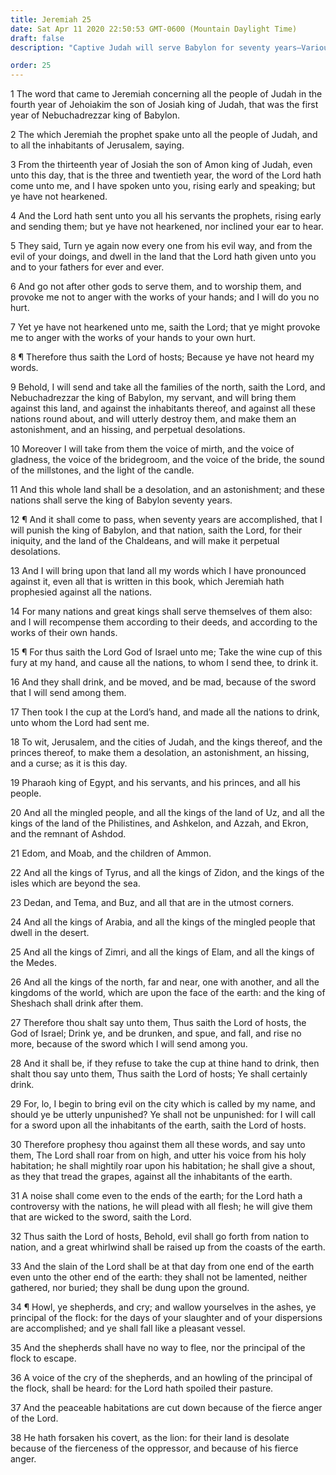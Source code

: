 ```yaml
---
title: Jeremiah 25
date: Sat Apr 11 2020 22:50:53 GMT-0600 (Mountain Daylight Time)
draft: false
description: "Captive Judah will serve Babylon for seventy years—Various nations will be overthrown—In the last days, all the inhabitants of the earth will be at war."

order: 25
---
```

    
1 The word that came to Jeremiah concerning all the people of Judah in the fourth year of Jehoiakim the son of Josiah king of Judah, that was the first year of Nebuchadrezzar king of Babylon.

2 The which Jeremiah the prophet spake unto all the people of Judah, and to all the inhabitants of Jerusalem, saying.

3 From the thirteenth year of Josiah the son of Amon king of Judah, even unto this day, that is the three and twentieth year, the word of the Lord hath come unto me, and I have spoken unto you, rising early and speaking; but ye have not hearkened.

4 And the Lord hath sent unto you all his servants the prophets, rising early and sending them; but ye have not hearkened, nor inclined your ear to hear.

5 They said, Turn ye again now every one from his evil way, and from the evil of your doings, and dwell in the land that the Lord hath given unto you and to your fathers for ever and ever.

6 And go not after other gods to serve them, and to worship them, and provoke me not to anger with the works of your hands; and I will do you no hurt.

7 Yet ye have not hearkened unto me, saith the Lord; that ye might provoke me to anger with the works of your hands to your own hurt.

8 ¶ Therefore thus saith the Lord of hosts; Because ye have not heard my words.

9 Behold, I will send and take all the families of the north, saith the Lord, and Nebuchadrezzar the king of Babylon, my servant, and will bring them against this land, and against the inhabitants thereof, and against all these nations round about, and will utterly destroy them, and make them an astonishment, and an hissing, and perpetual desolations.

10 Moreover I will take from them the voice of mirth, and the voice of gladness, the voice of the bridegroom, and the voice of the bride, the sound of the millstones, and the light of the candle.

11 And this whole land shall be a desolation, and an astonishment; and these nations shall serve the king of Babylon seventy years.

12 ¶ And it shall come to pass, when seventy years are accomplished, that I will punish the king of Babylon, and that nation, saith the Lord, for their iniquity, and the land of the Chaldeans, and will make it perpetual desolations.

13 And I will bring upon that land all my words which I have pronounced against it, even all that is written in this book, which Jeremiah hath prophesied against all the nations.

14 For many nations and great kings shall serve themselves of them also: and I will recompense them according to their deeds, and according to the works of their own hands.

15 ¶ For thus saith the Lord God of Israel unto me; Take the wine cup of this fury at my hand, and cause all the nations, to whom I send thee, to drink it.

16 And they shall drink, and be moved, and be mad, because of the sword that I will send among them.

17 Then took I the cup at the Lord’s hand, and made all the nations to drink, unto whom the Lord had sent me.

18 To wit, Jerusalem, and the cities of Judah, and the kings thereof, and the princes thereof, to make them a desolation, an astonishment, an hissing, and a curse; as it is this day.

19 Pharaoh king of Egypt, and his servants, and his princes, and all his people.

20 And all the mingled people, and all the kings of the land of Uz, and all the kings of the land of the Philistines, and Ashkelon, and Azzah, and Ekron, and the remnant of Ashdod.

21 Edom, and Moab, and the children of Ammon.

22 And all the kings of Tyrus, and all the kings of Zidon, and the kings of the isles which are beyond the sea.

23 Dedan, and Tema, and Buz, and all that are in the utmost corners.

24 And all the kings of Arabia, and all the kings of the mingled people that dwell in the desert.

25 And all the kings of Zimri, and all the kings of Elam, and all the kings of the Medes.

26 And all the kings of the north, far and near, one with another, and all the kingdoms of the world, which are upon the face of the earth: and the king of Sheshach shall drink after them.

27 Therefore thou shalt say unto them, Thus saith the Lord of hosts, the God of Israel; Drink ye, and be drunken, and spue, and fall, and rise no more, because of the sword which I will send among you.

28 And it shall be, if they refuse to take the cup at thine hand to drink, then shalt thou say unto them, Thus saith the Lord of hosts; Ye shall certainly drink.

29 For, lo, I begin to bring evil on the city which is called by my name, and should ye be utterly unpunished? Ye shall not be unpunished: for I will call for a sword upon all the inhabitants of the earth, saith the Lord of hosts.

30 Therefore prophesy thou against them all these words, and say unto them, The Lord shall roar from on high, and utter his voice from his holy habitation; he shall mightily roar upon his habitation; he shall give a shout, as they that tread the grapes, against all the inhabitants of the earth.

31 A noise shall come even to the ends of the earth; for the Lord hath a controversy with the nations, he will plead with all flesh; he will give them that are wicked to the sword, saith the Lord.

32 Thus saith the Lord of hosts, Behold, evil shall go forth from nation to nation, and a great whirlwind shall be raised up from the coasts of the earth.

33 And the slain of the Lord shall be at that day from one end of the earth even unto the other end of the earth: they shall not be lamented, neither gathered, nor buried; they shall be dung upon the ground.

34 ¶ Howl, ye shepherds, and cry; and wallow yourselves in the ashes, ye principal of the flock: for the days of your slaughter and of your dispersions are accomplished; and ye shall fall like a pleasant vessel.

35 And the shepherds shall have no way to flee, nor the principal of the flock to escape.

36 A voice of the cry of the shepherds, and an howling of the principal of the flock, shall be heard: for the Lord hath spoiled their pasture.

37 And the peaceable habitations are cut down because of the fierce anger of the Lord.

38 He hath forsaken his covert, as the lion: for their land is desolate because of the fierceness of the oppressor, and because of his fierce anger.
